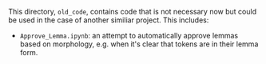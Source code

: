 This directory, `old_code`, contains code that is not necessary now but could be used in the case of another similiar project. This includes:

* `Approve_Lemma.ipynb`: an attempt to automatically approve lemmas based on morphology, e.g. when it's clear that tokens are in their lemma form.